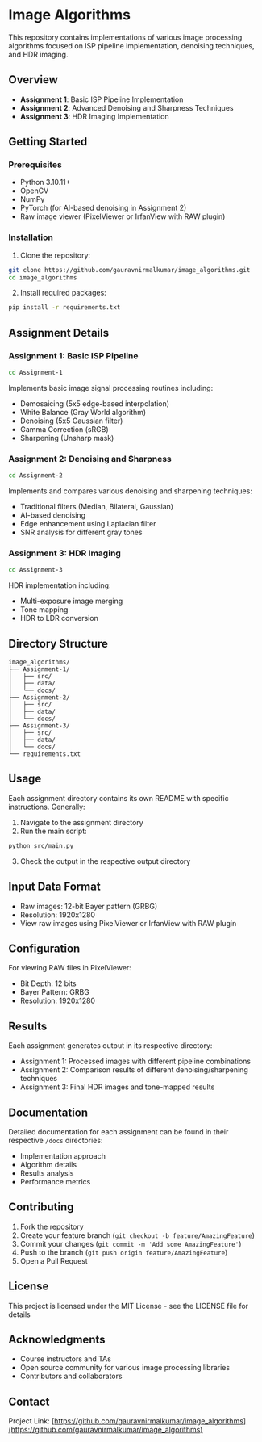 # Image Algorithms

This repository contains implementations of various image processing algorithms focused on ISP pipeline implementation, denoising techniques, and HDR imaging.

## Overview

- **Assignment 1**: Basic ISP Pipeline Implementation
- **Assignment 2**: Advanced Denoising and Sharpness Techniques
- **Assignment 3**: HDR Imaging Implementation

## Getting Started

### Prerequisites

- Python 3.10.11+
- OpenCV
- NumPy
- PyTorch (for AI-based denoising in Assignment 2)
- Raw image viewer (PixelViewer or IrfanView with RAW plugin)

### Installation

1. Clone the repository:
```bash
git clone https://github.com/gauravnirmalkumar/image_algorithms.git
cd image_algorithms
```

2. Install required packages:
```bash
pip install -r requirements.txt
```

## Assignment Details

### Assignment 1: Basic ISP Pipeline
```bash
cd Assignment-1
```
Implements basic image signal processing routines including:
- Demosaicing (5x5 edge-based interpolation)
- White Balance (Gray World algorithm)
- Denoising (5x5 Gaussian filter)
- Gamma Correction (sRGB)
- Sharpening (Unsharp mask)

### Assignment 2: Denoising and Sharpness
```bash
cd Assignment-2
```
Implements and compares various denoising and sharpening techniques:
- Traditional filters (Median, Bilateral, Gaussian)
- AI-based denoising
- Edge enhancement using Laplacian filter
- SNR analysis for different gray tones

### Assignment 3: HDR Imaging
```bash
cd Assignment-3
```
HDR implementation including:
- Multi-exposure image merging
- Tone mapping
- HDR to LDR conversion

## Directory Structure
```
image_algorithms/
├── Assignment-1/
│   ├── src/
│   ├── data/
│   └── docs/
├── Assignment-2/
│   ├── src/
│   ├── data/
│   └── docs/
├── Assignment-3/
│   ├── src/
│   ├── data/
│   └── docs/
└── requirements.txt
```

## Usage

Each assignment directory contains its own README with specific instructions. Generally:

1. Navigate to the assignment directory
2. Run the main script:
```bash
python src/main.py
```
3. Check the output in the respective output directory

## Input Data Format

- Raw images: 12-bit Bayer pattern (GRBG)
- Resolution: 1920x1280
- View raw images using PixelViewer or IrfanView with RAW plugin

## Configuration

For viewing RAW files in PixelViewer:
- Bit Depth: 12 bits
- Bayer Pattern: GRBG
- Resolution: 1920x1280

## Results

Each assignment generates output in its respective directory:
- Assignment 1: Processed images with different pipeline combinations
- Assignment 2: Comparison results of different denoising/sharpening techniques
- Assignment 3: Final HDR images and tone-mapped results

## Documentation

Detailed documentation for each assignment can be found in their respective `/docs` directories:
- Implementation approach
- Algorithm details
- Results analysis
- Performance metrics

## Contributing

1. Fork the repository
2. Create your feature branch (`git checkout -b feature/AmazingFeature`)
3. Commit your changes (`git commit -m 'Add some AmazingFeature'`)
4. Push to the branch (`git push origin feature/AmazingFeature`)
5. Open a Pull Request

## License

This project is licensed under the MIT License - see the LICENSE file for details

## Acknowledgments

- Course instructors and TAs
- Open source community for various image processing libraries
- Contributors and collaborators

## Contact

Project Link: [https://github.com/gauravnirmalkumar/image_algorithms](https://github.com/gauravnirmalkumar/image_algorithms)

